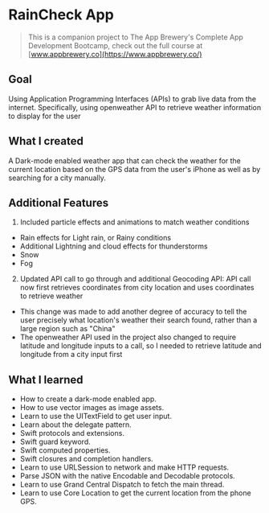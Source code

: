 # RainCheck App
>This is a companion project to The App Brewery's Complete App Development Bootcamp, check out the full course at [www.appbrewery.co](https://www.appbrewery.co/)

## Goal

Using Application Programming Interfaces (APIs) to grab live data from the internet. Specifically, using openweather API to retrieve weather information to display for the user

## What I created

A Dark-mode enabled weather app that can check the weather for the current location based on the GPS data from the user's iPhone as well as by searching for a city manually. 

## Additional Features

1) Included particle effects and animations to match weather conditions
  - Rain effects for Light rain, or Rainy conditions 
  - Additional Lightning and cloud effects for thunderstorms
  - Snow
  - Fog
  
2) Updated API call to go through and additional Geocoding API: API call now first retrieves coordinates from city location and uses coordinates to retrieve weather
  - This change was made to add another degree of accuracy to tell the user precisely what location's weather their search found, rather than a large region such as "China"
  - The openweather API used in the project also changed to require latitude and longitude inputs to a call, so I needed to retrieve latitude and longitude from a city input first

## What I learned

* How to create a dark-mode enabled app.
* How to use vector images as image assets.
* Learn to use the UITextField to get user input. 
* Learn about the delegate pattern.
* Swift protocols and extensions. 
* Swift guard keyword. 
* Swift computed properties.
* Swift closures and completion handlers.
* Learn to use URLSession to network and make HTTP requests.
* Parse JSON with the native Encodable and Decodable protocols. 
* Learn to use Grand Central Dispatch to fetch the main thread.
* Learn to use Core Location to get the current location from the phone GPS. 
